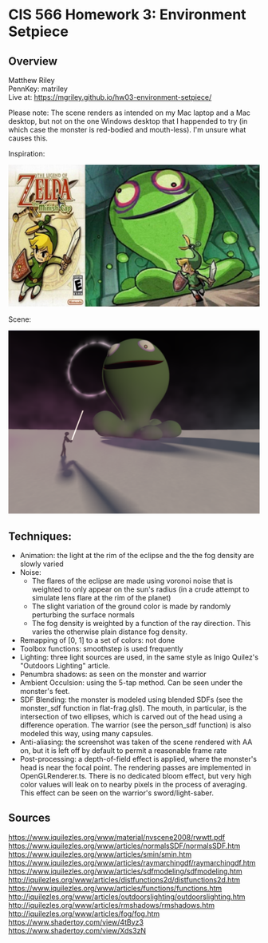# CIS 566 Homework 3: Environment Setpiece

## Overview

Matthew Riley\
PennKey: matriley\
Live at: https://mgriley.github.io/hw03-environment-setpiece/

Please note: The scene renders as intended on my Mac laptop and a Mac desktop, but not on the one Windows desktop that I happended to try (in which case the monster is red-bodied and mouth-less). I'm unsure what causes this.

Inspiration:

![](inspiration.jpg)

Scene:

![](demo_shot.png)

## Techniques:

* Animation: the light at the rim of the eclipse and the the fog density are slowly varied
* Noise:
  - The flares of the eclipse are made using voronoi noise that is weighted to only appear on the sun's radius (in a crude attempt to simulate lens flare at the rim of the planet)
  - The slight variation of the ground color is made by randomly perturbing the surface normals
  - The fog density is weighted by a function of the ray direction. This varies the otherwise plain distance fog density.
* Remapping of [0, 1] to a set of colors: not done
* Toolbox functions: smoothstep is used frequently
* Lighting: three light sources are used, in the same style as Inigo Quilez's "Outdoors Lighting" article.
* Penumbra shadows: as seen on the monster and warrior
* Ambient Occulsion: using the 5-tap method. Can be seen under the monster's feet.
* SDF Blending: the monster is modeled using blended SDFs (see the monster_sdf function in flat-frag.glsl). The mouth, in particular, is the intersection of two ellipses, which is carved out of the head using a difference operation. The warrior (see the person_sdf function) is also modeled this way, using many capsules. 
* Anti-aliasing: the screenshot was taken of the scene rendered with AA on, but it is left off by default to permit a reasonable frame rate
* Post-processing: a depth-of-field effect is applied, where the monster's head is near the focal point. The rendering passes are implemented in OpenGLRenderer.ts. There is no dedicated bloom effect, but very high color values will leak on to nearby pixels in the process of averaging. This effect can be seen on the warrior's sword/light-saber.

## Sources

https://www.iquilezles.org/www/material/nvscene2008/rwwtt.pdf
https://www.iquilezles.org/www/articles/normalsSDF/normalsSDF.htm
https://www.iquilezles.org/www/articles/smin/smin.htm
https://www.iquilezles.org/www/articles/raymarchingdf/raymarchingdf.htm
https://www.iquilezles.org/www/articles/sdfmodeling/sdfmodeling.htm
http://iquilezles.org/www/articles/distfunctions2d/distfunctions2d.htm
https://www.iquilezles.org/www/articles/functions/functions.htm
http://iquilezles.org/www/articles/outdoorslighting/outdoorslighting.htm
http://iquilezles.org/www/articles/rmshadows/rmshadows.htm
http://iquilezles.org/www/articles/fog/fog.htm
https://www.shadertoy.com/view/4tByz3
https://www.shadertoy.com/view/Xds3zN

